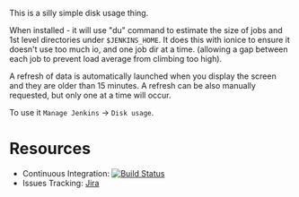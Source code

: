 This is a silly simple disk usage thing.

When installed - it will use "du" command to estimate the size of jobs and 1st level directories under `$JENKINS_HOME`.
It does this with ionice to ensure it doesn't use too much io, and one job dir at a time. 
(allowing a gap between each job to prevent load average from climbing too high). 

A refresh of data is automatically launched when you display the screen and they are older than 15 minutes. 
A refresh can be also manually requested, but only one at a time will occur. 

To use it `Manage Jenkins` -> `Disk usage`.

# Resources
* Continuous Integration: [![Build Status](https://jenkins.ci.cloudbees.com/buildStatus/icon?job=plugins/cloudbees-disk-usage-simple-plugin)](https://jenkins.ci.cloudbees.com/job/plugins/job/cloudbees-disk-usage-simple-plugin)
* Issues Tracking: [Jira](https://issues.jenkins-ci.org/browse/JENKINS/component/20652)
